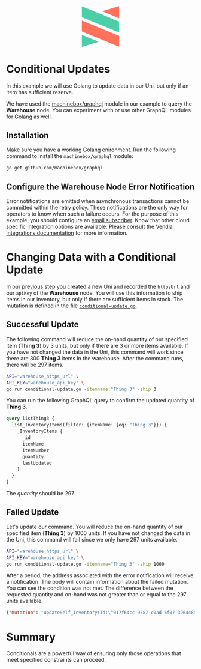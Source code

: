 <p align="center">
  <a href="https://vendia.net/">
    <img src="https://raw.githubusercontent.com/vendia/examples/main/vendia-logo.png" alt="vendia logo" width="100px">
  </a>
</p>

# Conditional Updates

In this example we will use Golang to update data in our Uni, but only if an item has sufficient reserve.

We have used the [machinebox/graphql](https://github.com/machinebox/graphql) module in our example to query the **Warehouse** node. You can experiment with or use other GraphQL modules for Golang as well.

## Installation

Make sure you have a working Golang enironment. Run the following command to install the `machinebox/graphql` module:

```bash
go get github.com/machinebox/graphql
```

## Configure the Warehouse Node Error Notification

Error notifications are emitted when asynchronous transactions cannot be committed within the retry policy. These notifications are the only way for operators to know when such a failure occurs. For the purpose of this example, you should configure an [email subscriber](https://www.vendia.net/docs/share/integrations#configuring-an-email-subscriber). Know that other cloud specific integration options are available. Please consult the Vendia [integrations documentation](https://www.vendia.net/docs/share/integrations) for more information.


# Changing Data with a Conditional Update

[In our previous step](../README.md) you created a new Uni and recorded the `httpsUrl` and our `apiKey` of the **Warehouse** node. You will use this information to ship items in our inventory, but only if there are sufficient items in stock. The mutation is defined in the file [`conditional-update.go`](conditional-update.go).

## Successful Update

The following command will reduce the on-hand quantity of our specified item (**Thing 3**) by 3 units, but only if there are 3 or more items available. If you have not changed the data in the Uni, this command will work since there are 300 **Thing 3** items in the warehouse. After the command runs, there will be 297 items.

```bash
API="warehouse_https_url" \
API_KEY="warehouse_api_key" \
go run conditional-update.go -itemname "Thing 3" -ship 3
```

You can run the following GraphQL query to confirm the updated quantity of **Thing 3**.

```graphql
query listThing3 {
  list_InventoryItems(filter: {itemName: {eq: "Thing 3"}}) {
    _InventoryItems {
      _id
      itemName
      itemNumber
      quantity
      lastUpdated
    }
  }
}
```

The _quantity_ should be 297.

## Failed Update

Let's update our command. You will reduce the on-hand quantity of our specified item (**Thing 3**) by 1000 units. If you have not changed the data in the Uni, this command will fail since we only have 297 units available.

```bash
API="warehouse_https_url" \
API_KEY="warehouse_api_key" \
go run conditional-update.go -itemname="Thing 3" -ship 1000
```

After a period, the address associated with the error notification will receive a notification. The body will contain information about the failed mutation. You can see the condition was not met. The difference between the requested quantity and on-hand was not greater than or equal to the 297 units available.

```json
{"mutation": "updateSelf_Inventory(id:\"017f64cc-9587-c0ad-6f07-39644846ee5c\",input: {lastUpdated: \"2022-03-07T12:13:56Z\", quantity: -703},condition: {quantity: {ge: 297}}){error}", "submission_time": "2022-03-07T17:13:56.815992+00:00", "id": "017f655f-9350-6de2-ffae-98dcba22cb0f", "owner": "Warehouse", "transactionId": "017f655f-9350-6de2-ffae-98dcba22cb0f", "status": "Failed", "submissionTime": "2022-03-07T17:13:56.815992+00:00"}
```

# Summary

Conditionals are a powerful way of ensuring only those operations that meet specified constraints can proceed.
